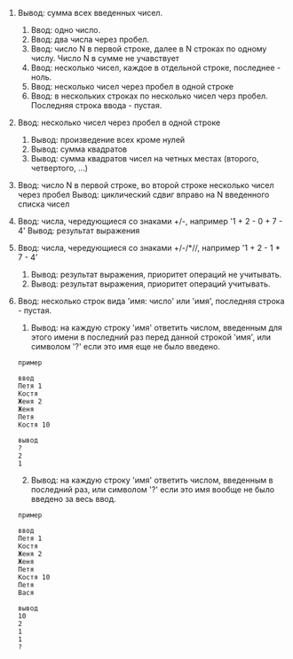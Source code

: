 1. Вывод: сумма всех введенных чисел.
   1. Ввод: одно число.
   2. Ввод: два числа через пробел.
   3. Ввод: число N в первой строке, далее в N строках по одному числу. Число N в сумме не учавствует
   4. Ввод: несколько чисел, каждое в отдельной строке, последнее - ноль.
   5. Ввод: несколько чисел через пробел в одной строке
   6. Ввод: в нескольких строках по несколько чисел черз пробел. Последняя строка ввода - пустая.

2. Ввод: несколько чисел через пробел в одной строке
   1. Вывод: произведение всех кроме нулей
   2. Вывод: сумма квадратов
   3. Вывод: сумма квадратов чисел на четных местах (второго, четвертого, ...)

3. Ввод: число N в первой строке, во второй строке несколько чисел через пробел
   Вывод: циклический сдвиг вправо на N введенного списка чисел

4. Ввод: числа, чередующиеся со знаками +/-, например '1 + 2 - 0 + 7 - 4'
   Вывод: результат выражения

5. Ввод: числа, чередующиеся со знаками +/-/*//, например '1 + 2 - 1 * 7 - 4'
   1. Вывод: результат выражения, приоритет операций не учитывать.
   2. Вывод: результат выражения, приоритет операций учитывать.

6. Ввод: несколько строк вида 'имя: число' или 'имя', последняя строка - пустая.
   1. Вывод: на каждую строку 'имя' ответить числом, введенным для этого имени в последний раз перед данной строкой 'имя', или символом '?' если это имя еще не было введено.
   ```
   пример

   ввод
   Петя 1 
   Костя
   Женя 2
   Женя
   Петя
   Костя 10

   вывод
   ?
   2
   1
   ```
   2. Вывод: на каждую строку 'имя' ответить числом, введенным в последний раз, или символом '?' если это имя вообще не было введено за весь ввод.
   ```   
   пример

   ввод
   Петя 1
   Костя
   Женя 2
   Женя
   Петя
   Костя 10
   Петя
   Вася

   вывод
   10
   2
   1
   1
   ?
   ```
